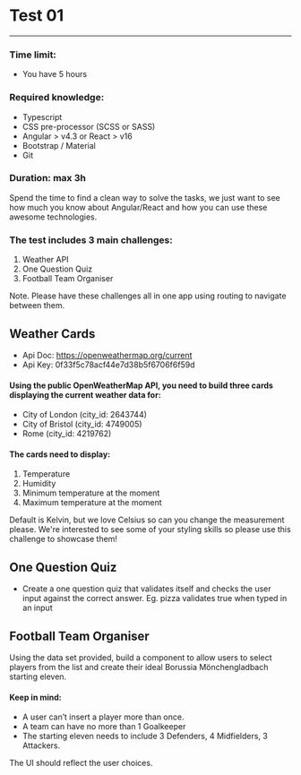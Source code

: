 # Test 01
---

### Time limit:
* You have 5 hours

### Required knowledge:

* Typescript
* CSS pre-processor (SCSS or SASS)
* Angular > v4.3 or React > v16
* Bootstrap / Material
* Git

### Duration: max 3h

Spend the time to find a clean way to solve the tasks, we just want to see how much you know about Angular/React and how you can use these awesome technologies.

### The test includes 3 main challenges: 

1. Weather API 
2. One Question Quiz
3. Football Team Organiser

Note. Please have these challenges all in one app using routing to navigate between them.  


## Weather Cards

* Api Doc: https://openweathermap.org/current
* Api Key: 0f33f5c78acf44e7d38b5f6706f6f59d


#### Using the public OpenWeatherMap API, you need to build three cards displaying the current weather data for:

* City of London (city_id: 2643744)
* City of Bristol (city_id: 4749005)
* Rome (city_id: 4219762)


#### The cards need to display: 

1. Temperature
2. Humidity
3. Minimum temperature at the moment 
4. Maximum temperature at the moment

Default is Kelvin, but we love Celsius so can you change the measurement please.  We're interested to see some of your styling skills so please use this challenge to showcase them!


## One Question Quiz

* Create a one question quiz that validates itself and checks the user input against the correct answer. 
Eg. pizza validates true when typed in an input


## Football Team Organiser
Using the data set provided, build a component to allow users to select players from the list and create their ideal Borussia Mönchengladbach starting eleven.


#### Keep in mind:

* A user can’t insert a player more than once.
* A team can have no more than 1 Goalkeeper
* The starting eleven needs to include 3 Defenders, 4 Midfielders, 3 Attackers.


The UI should reflect the user choices.
